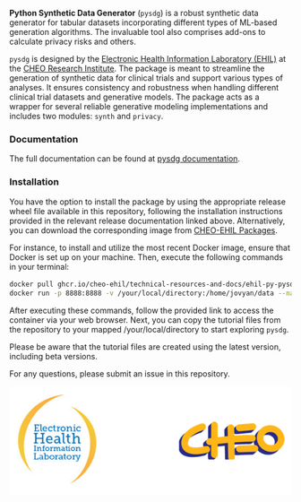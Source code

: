 **Python Synthetic Data Generator** (`pysdg`) is a robust synthetic data generator for tabular datasets incorporating different types of ML-based generation algorithms. The invaluable tool also comprises add-ons to calculate privacy risks and others.

`pysdg` is designed by the [Electronic Health Information Laboratory (EHIL)](https://www.ehealthinformation.ca/) at the [CHEO Research Institute](https://www.cheori.org/). The package is meant to streamline the generation of synthetic data for clinical trials and support various types of analyses. It ensures consistency and robustness when handling different clinical trial datasets and generative models. The package acts as a wrapper for several reliable generative modeling implementations and includes two modules: `synth` and `privacy`.

### Documentation  
The full documentation can be found at [pysdg documentation](https://cheo-ehil.github.io/pysdg-releases/).

### Installation

You have the option to install the package by using the appropriate release wheel file available in this repository, following the installation instructions provided in the relevant release documentation linked above. Alternatively, you can download the corresponding image from [CHEO-EHIL Packages](https://github.com/orgs/CHEO-EHIL/packages).

For instance, to install and utilize the most recent Docker image, ensure that Docker is set up on your machine. Then, execute the following commands in your terminal:

```bash
docker pull ghcr.io/cheo-ehil/technical-resources-and-docs/ehil-py-pysdg:latest
docker run -p 8888:8888 -v /your/local/directory:/home/jovyan/data --name your-pysdg-image-name ghcr.io/cheo-ehil/technical-resources-and-docs/ehil-py-pysdg:latest
```
After executing these commands, follow the provided link to access the container via your web browser. Next, you can copy the tutorial files from the repository to your mapped /your/local/directory to start exploring `pysdg`.

Please be aware that the tutorial files are created using the latest version, including beta versions.

For any questions, please submit an issue in this repository.

<p align="center">
  <img alt="EHIL-CHEO Logos" src="docs/images/ehil_cheo.png" width="600" style="margin-right: 40px;">
</p>
